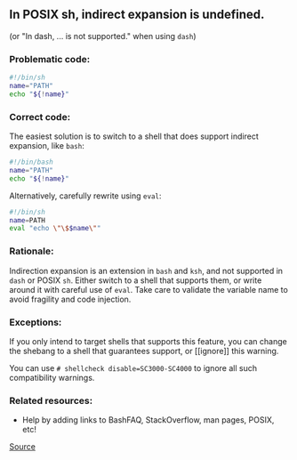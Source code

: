 ## In POSIX sh, indirect expansion is undefined.

(or "In dash, ... is not supported." when using `dash`)

### Problematic code:

```sh
#!/bin/sh
name="PATH"
echo "${!name}"
```

### Correct code:

The easiest solution is to switch to a shell that does support indirect expansion, like `bash`:

```sh
#!/bin/bash
name="PATH"
echo "${!name}"
```

Alternatively, carefully rewrite using `eval`:

```sh
#!/bin/sh
name=PATH
eval "echo \"\$$name\""
```

### Rationale:

Indirection expansion is an extension in `bash` and `ksh`, and not supported in `dash` or POSIX `sh`. Either switch to a shell that supports them, or write around it with careful use of `eval`. Take care to validate the variable name to avoid fragility and code injection.

### Exceptions:

If you only intend to target shells that supports this feature, you can change
the shebang to a shell that guarantees support, or [[ignore]] this warning.

You can use `# shellcheck disable=SC3000-SC4000` to ignore all such compatibility
warnings.

### Related resources:

* Help by adding links to BashFAQ, StackOverflow, man pages, POSIX, etc!

[Source](https://github.com/koalaman/shellcheck/wiki/SC3053)

